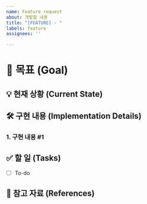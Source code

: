 ```yaml
---
name: Feature request
about: 개발할 내용
title: "[FEATURE] - "
labels: feature
assignees: ''

---
```


# 🎯 목표 (Goal)


## 💡 현재 상황 (Current State)


## 🛠️ 구현 내용 (Implementation Details)
### 1. 구현 내용 #1

## ✅ 할 일 (Tasks)
- [ ] To-do


## 🔗 참고 자료 (References)
